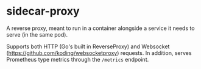 # sidecar-proxy
A reverse proxy, meant to run in a container alongside a service it needs to serve (in the same pod).

Supports both HTTP (Go's built in ReverseProxy) and Websocket (https://github.com/koding/websocketproxy) requests.
In addition, serves Prometheus type metrics through the `/metrics` endpoint.
